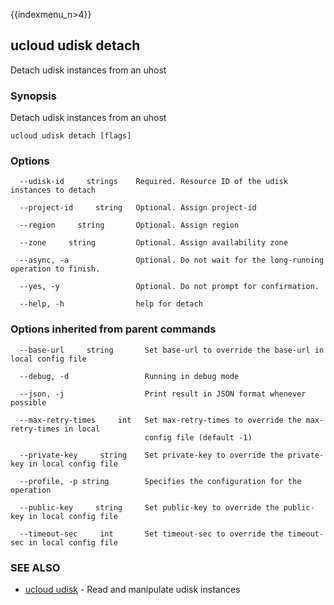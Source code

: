 {{indexmenu_n>4}}

## ucloud udisk detach

Detach udisk instances from an uhost

### Synopsis

Detach udisk instances from an uhost

```
ucloud udisk detach [flags]
```

### Options

```
  --udisk-id     strings    Required. Resource ID of the udisk instances to detach 

  --project-id     string   Optional. Assign project-id 

  --region     string       Optional. Assign region 

  --zone     string         Optional. Assign availability zone 

  --async, -a               Optional. Do not wait for the long-running operation to finish. 

  --yes, -y                 Optional. Do not prompt for confirmation. 

  --help, -h                help for detach 

```

### Options inherited from parent commands

```
  --base-url     string       Set base-url to override the base-url in local config file 

  --debug, -d                 Running in debug mode 

  --json, -j                  Print result in JSON format whenever possible 

  --max-retry-times     int   Set max-retry-times to override the max-retry-times in local
                              config file (default -1) 

  --private-key     string    Set private-key to override the private-key in local config file 

  --profile, -p string        Specifies the configuration for the operation 

  --public-key     string     Set public-key to override the public-key in local config file 

  --timeout-sec     int       Set timeout-sec to override the timeout-sec in local config file 

```

### SEE ALSO

* [ucloud udisk](developer/cli/cmd/ucloud/udisk)	 - Read and manipulate udisk instances

